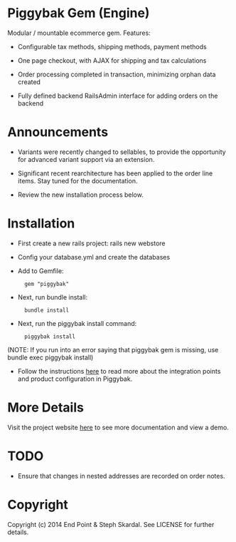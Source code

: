 Piggybak Gem (Engine)
========

Modular / mountable ecommerce gem. Features:

* Configurable tax methods, shipping methods, payment methods

* One page checkout, with AJAX for shipping and tax calculations

* Order processing completed in transaction, minimizing orphan data created 

* Fully defined backend RailsAdmin interface for adding orders on the backend


Announcements
========

* Variants were recently changed to sellables, to provide the opportunity for advanced variant support via an extension.

* Significant recent rearchitecture has been applied to the order line items. Stay tuned for the documentation.

* Review the new installation process below.
 

Installation
========

* First create a new rails project:
        rails new webstore

* Config your database.yml and create the databases
		
* Add to Gemfile:
    
        gem "piggybak"
 
* Next, run bundle install:

        bundle install

* Next, run the piggybak install command:

        piggybak install

(NOTE: If you run into an error saying that piggybak gem is missing, use bundle exec piggybak install)

* Follow the instructions [here][documentation] to read more about the integration points and product configuration in Piggybak.

[documentation]: http://www.piggybak.org/documentation.html#integration

More Details
========

Visit the project website [here][project-website] to see more documentation and view a demo.

[project-website]: http://www.piggybak.org/

TODO
========

* Ensure that changes in nested addresses are recorded on order notes.

Copyright
========

Copyright (c) 2014 End Point & Steph Skardal. See LICENSE for further details.
